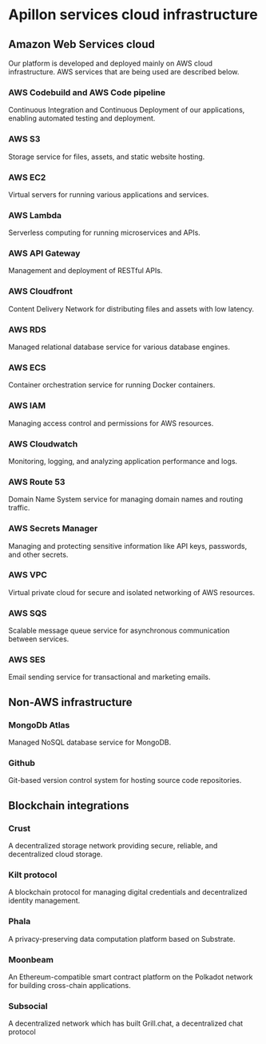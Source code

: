 # Apillon services cloud infrastructure

## Amazon Web Services cloud

Our platform is developed and deployed mainly on AWS cloud infrastructure. AWS services that are being used are described below.

### AWS Codebuild and AWS Code pipeline

Continuous Integration and Continuous Deployment of our applications, enabling automated testing and deployment.

### AWS S3

Storage service for files, assets, and static website hosting.

### AWS EC2

Virtual servers for running various applications and services.

### AWS Lambda

Serverless computing for running microservices and APIs.

### AWS API Gateway

Management and deployment of RESTful APIs.

### AWS Cloudfront

Content Delivery Network for distributing files and assets with low latency.

### AWS RDS

Managed relational database service for various database engines.

### AWS ECS

Container orchestration service for running Docker containers.

### AWS IAM

Managing access control and permissions for AWS resources.

### AWS Cloudwatch

Monitoring, logging, and analyzing application performance and logs.

### AWS Route 53

Domain Name System service for managing domain names and routing traffic.

### AWS Secrets Manager

Managing and protecting sensitive information like API keys, passwords, and other secrets.

### AWS VPC

Virtual private cloud for secure and isolated networking of AWS resources.

### AWS SQS

Scalable message queue service for asynchronous communication between services.

### AWS SES

Email sending service for transactional and marketing emails.

## Non-AWS infrastructure

### MongoDb Atlas

Managed NoSQL database service for MongoDB.

### Github

Git-based version control system for hosting source code repositories.

## Blockchain integrations

### Crust

A decentralized storage network providing secure, reliable, and decentralized cloud storage.

### Kilt protocol

A blockchain protocol for managing digital credentials and decentralized identity management.

### Phala

A privacy-preserving data computation platform based on Substrate.

### Moonbeam

An Ethereum-compatible smart contract platform on the Polkadot network for building cross-chain applications.

### Subsocial

A decentralized network which has built Grill.chat, a decentralized chat protocol